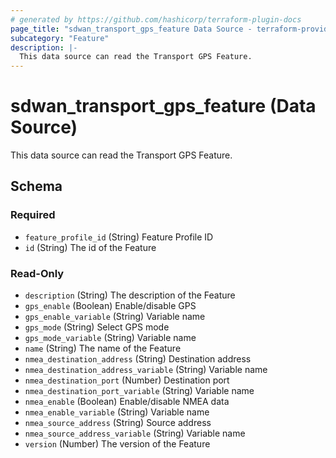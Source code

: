 ```yaml
---
# generated by https://github.com/hashicorp/terraform-plugin-docs
page_title: "sdwan_transport_gps_feature Data Source - terraform-provider-sdwan"
subcategory: "Feature"
description: |-
  This data source can read the Transport GPS Feature.
---
```


# sdwan_transport_gps_feature (Data Source)

This data source can read the Transport GPS Feature.



<!-- schema generated by tfplugindocs -->
## Schema

### Required

- `feature_profile_id` (String) Feature Profile ID
- `id` (String) The id of the Feature

### Read-Only

- `description` (String) The description of the Feature
- `gps_enable` (Boolean) Enable/disable GPS
- `gps_enable_variable` (String) Variable name
- `gps_mode` (String) Select GPS mode
- `gps_mode_variable` (String) Variable name
- `name` (String) The name of the Feature
- `nmea_destination_address` (String) Destination address
- `nmea_destination_address_variable` (String) Variable name
- `nmea_destination_port` (Number) Destination port
- `nmea_destination_port_variable` (String) Variable name
- `nmea_enable` (Boolean) Enable/disable NMEA data
- `nmea_enable_variable` (String) Variable name
- `nmea_source_address` (String) Source address
- `nmea_source_address_variable` (String) Variable name
- `version` (Number) The version of the Feature
